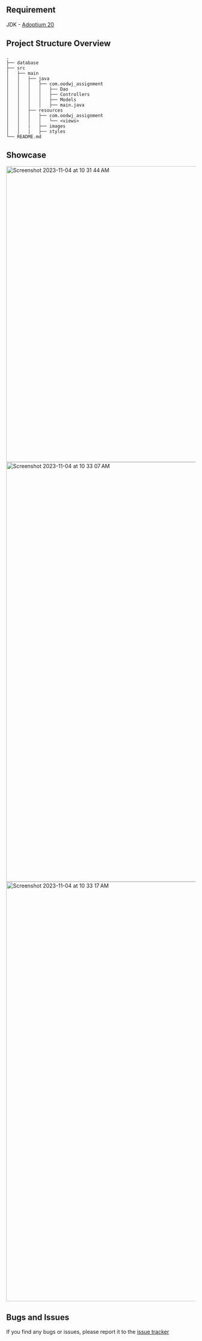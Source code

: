 ## Requirement
JDK - [Adoptium 20](https://adoptium.net/en-GB/temurin/releases/?arch=any&version=20)

## Project Structure Overview

```
.
├── database
├── src
│   ├── main
│   │   ├── java
│   │   │   ├── com.oodwj_assignment
│   │   │   │   ├── Dao
│   │   │   │   ├── Controllers
│   │   │   │   ├── Models
│   │   │   │   ├── main.java
│   │   ├── resources
│   │   │   ├── com.oodwj_assignment
│   │   │   │   └── <views>
│   │   |   ├── images
│   │   |   ├── styles
└── README.md
```

## Showcase
<img width="784" alt="Screenshot 2023-11-04 at 10 31 44 AM" src="https://github.com/jameswong3388/OODWJ/assets/87692325/9b872979-4240-4e96-8a9e-f277b5540b11">
<img width="1112" alt="Screenshot 2023-11-04 at 10 33 07 AM" src="https://github.com/jameswong3388/OODWJ/assets/87692325/1a76c5d7-bdf0-4da0-8609-ae20587f5eea">
<img width="1112" alt="Screenshot 2023-11-04 at 10 33 17 AM" src="https://github.com/jameswong3388/OODWJ/assets/87692325/3a5555e3-bb28-47ce-806e-c4bd2bba94b8">

## Bugs and Issues

If you find any bugs or issues, please report it to the [issue tracker](https://github.com/jameswong3388/OODWJ/issues)
